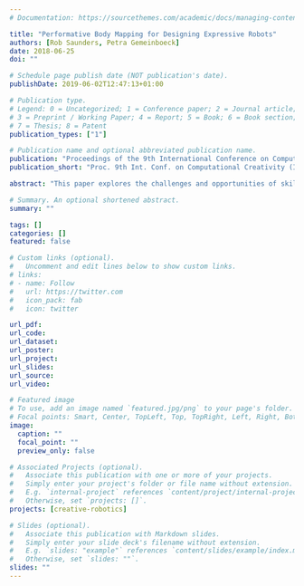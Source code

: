 ```yaml
---
# Documentation: https://sourcethemes.com/academic/docs/managing-content/

title: "Performative Body Mapping for Designing Expressive Robots"
authors: [Rob Saunders, Petra Gemeinboeck]
date: 2018-06-25
doi: ""

# Schedule page publish date (NOT publication's date).
publishDate: 2019-06-02T12:47:13+01:00

# Publication type.
# Legend: 0 = Uncategorized; 1 = Conference paper; 2 = Journal article;
# 3 = Preprint / Working Paper; 4 = Report; 5 = Book; 6 = Book section;
# 7 = Thesis; 8 = Patent
publication_types: ["1"]

# Publication name and optional abbreviated publication name.
publication: "Proceedings of the 9th International Conference on Computational Creativity (ICCC 2018), 25–29 June, Salamanca, Spain, 280–287"
publication_short: "Proc. 9th Int. Conf. on Computational Creativity (ICCC 2018)"

abstract: "This paper explores the challenges and opportunities of skill acquisition for creative robotics, where the required knowledge is highly embodied. We present Performative Body Mapping (PBM) as a suitable methodology for harnessing the movement expertise of trained professionals. We describe the results from a series of workshops to design and train a non-humanlike robot through embodied explorations of possible forms and movements. In addition to the PBM methodology, we propose a method for evaluating expressive robot performers by adapting the Godspeed questionnaire, commonly used in social robotics, which gathers audience feedback on the perception of ﬁve properties of interest in creative robotics; anthropomorphism, affective agency, intelligibility, perceived intelligence, and perceived originality. We report on some preliminary results from a ﬁrst audience study of an early prototype of our robot and discuss the implications for our research."

# Summary. An optional shortened abstract.
summary: ""

tags: []
categories: []
featured: false

# Custom links (optional).
#   Uncomment and edit lines below to show custom links.
# links:
# - name: Follow
#   url: https://twitter.com
#   icon_pack: fab
#   icon: twitter

url_pdf:
url_code:
url_dataset:
url_poster:
url_project:
url_slides:
url_source:
url_video:

# Featured image
# To use, add an image named `featured.jpg/png` to your page's folder. 
# Focal points: Smart, Center, TopLeft, Top, TopRight, Left, Right, BottomLeft, Bottom, BottomRight.
image:
  caption: ""
  focal_point: ""
  preview_only: false

# Associated Projects (optional).
#   Associate this publication with one or more of your projects.
#   Simply enter your project's folder or file name without extension.
#   E.g. `internal-project` references `content/project/internal-project/index.md`.
#   Otherwise, set `projects: []`.
projects: [creative-robotics]

# Slides (optional).
#   Associate this publication with Markdown slides.
#   Simply enter your slide deck's filename without extension.
#   E.g. `slides: "example"` references `content/slides/example/index.md`.
#   Otherwise, set `slides: ""`.
slides: ""
---
```

